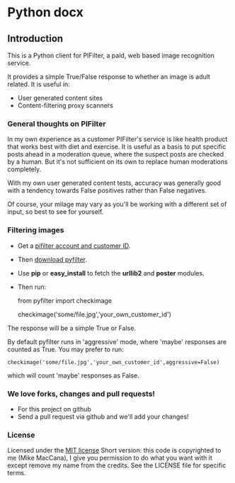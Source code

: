 Python docx
===========

## Introduction

This is a Python client for PIFilter, a paid, web based image recognition service.

It provides a simple True/False response to whether an image is adult related. It is useful in:

- User generated content sites 
- Content-filtering proxy scanners

### General thoughts on PIFilter

In my own experience as a customer PIFilter's service is like health product that works best with diet and exercise. It is useful as a basis to put specific posts ahead in a moderation queue, where the suspect posts are checked by a human. But it's not sufficient on its own to replace human moderations completely. 

With my own user generated content tests, accuracy was generally good with a tendency towards False positives rather than False negatives.

Of course, your milage may vary as you'll be working with a different set of input, so best to see for yourself.

### Filtering images

- Get a [pifilter account and customer ID](http://www.pifilter.com/).
- Then [download pyfilter](http://github.com/mikemaccana/pyfilter/tarball/master).
- Use **pip** or **easy_install** to fetch the **urllib2** and **poster** modules. 
- Then run:

	from pyfilter import checkimage
	
	checkimage('some/file.jpg','your_own_customer_id')

The response will be a simple True or False.

By default pyfilter runs in 'aggressive' mode, where 'maybe' responses are counted as True. You may prefer to run:

	checkimage('some/file.jpg','your_own_customer_id',aggressive=False)

which will count 'maybe' responses as False. 

### We love forks, changes and pull requests!

- For this project on github
- Send a pull request via github and we'll add your changes!

### License

Licensed under the [MIT license](http://www.opensource.org/licenses/mit-license.php)
Short version: this code is copyrighted to me (Mike MacCana), I give you permission to do what you want with it except remove my name from the credits. See the LICENSE file for specific terms.